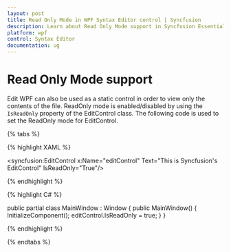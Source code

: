 ```yaml
---
layout: post
title: Read Only Mode in WPF Syntax Editor control | Syncfusion
description: Learn about Read Only Mode support in Syncfusion Essential Studio WPF Syntax Editor control, its elements and more.
platform: wpf
control: Syntax Editor
documentation: ug
---
```


# Read Only Mode support

Edit WPF can also be used as a static control in order to view only the contents of the file. ReadOnly mode is enabled/disabled by using the `IsReadOnly` property of the EditControl class. The following code is used to set the ReadOnly mode for EditControl.

{% tabs %}

{% highlight XAML %}


<Window x:Class="UGDemo.MainWindow"
        xmlns="http://schemas.microsoft.com/winfx/2006/xaml/presentation"
        xmlns:x="http://schemas.microsoft.com/winfx/2006/xaml"
        xmlns:d="http://schemas.microsoft.com/expression/blend/2008"
        xmlns:mc="http://schemas.openxmlformats.org/markup-compatibility/2006"
        xmlns:local="clr-namespace:UGDemo"
        mc:Ignorable="d"
        xmlns:syncfusion="http://schemas.syncfusion.com/wpf"
        Title="MainWindow" Height="450" Width="800">
    <Grid>
        <syncfusion:EditControl x:Name="editControl"
                                Text="This is Syncfusion's EditControl"
                                IsReadOnly="True"/>
    </Grid>
</Window>



{% endhighlight %}

{% highlight C# %}

 public partial class MainWindow : Window
    {
        public MainWindow()
        {
            InitializeComponent();
            editControl.IsReadOnly = true;
        }
    }

{% endhighlight %}

{% endtabs %}